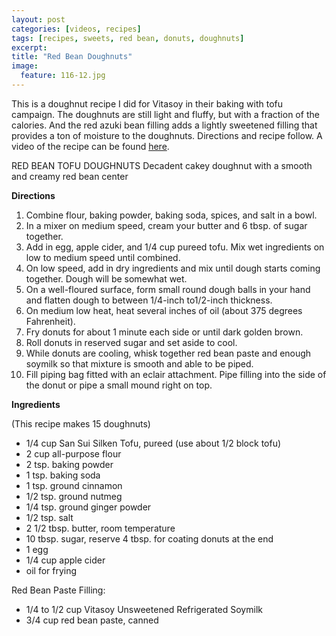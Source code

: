 ```yaml
---
layout: post
categories: [videos, recipes]
tags: [recipes, sweets, red bean, donuts, doughnuts]
excerpt: 
title: "Red Bean Doughnuts"
image:
  feature: 116-12.jpg
---
```


This is a doughnut recipe I did for Vitasoy in their baking with tofu campaign.  The doughnuts are still light and fluffy, but with a fraction of the calories.  And the red azuki bean filling adds a lightly sweetened filling that provides a ton of moisture to the doughnuts.  Directions and recipe follow.  A video of the recipe can be found [here](https://www.youtube.com/watch?v=8Ly3Xaw1kFw).

RED BEAN TOFU DOUGHNUTS
Decadent cakey doughnut with a smooth and creamy red bean center 


__Directions__

1. Combine flour, baking powder, baking soda, spices, and salt in a bowl. 
2. In a mixer on medium speed, cream your butter and 6 tbsp. of sugar together. 
3. Add in egg, apple cider, and 1/4 cup pureed tofu. Mix wet ingredients on low to medium speed until combined. 
4. On low speed, add in dry ingredients and mix until dough starts coming together. Dough will be somewhat wet. 
5. On a well-floured surface, form small round dough balls in your hand and flatten dough to between 1/4-inch to1/2-inch thickness. 
6. On medium low heat, heat several inches of oil (about 375 degrees Fahrenheit). 
7. Fry donuts for about 1 minute each side or until dark golden brown. 
8. Roll donuts in reserved sugar and set aside to cool. 
9. While donuts are cooling, whisk together red bean paste and enough soymilk so that mixture is smooth and able to be piped. 
10. Fill piping bag fitted with an eclair attachment. Pipe filling into the side of the donut or pipe a small mound right on top.
<section class='recipe'>
<p><strong>Ingredients</strong></p>

<p>(This recipe makes 15 doughnuts)</p>

<ul><li>1/4 cup San Sui Silken Tofu, pureed (use about 1/2 block tofu)</li><li>2 cup all-purpose flour </li><li>2 tsp. baking powder </li><li>1 tsp. baking soda </li><li>1 tsp. ground cinnamon </li><li>1/2 tsp. ground nutmeg </li><li>1/4 tsp. ground ginger powder </li><li>1/2 tsp. salt </li><li>2 1/2 tbsp. butter, room temperature </li><li>10 tbsp. sugar, reserve 4 tbsp. for coating donuts at the end </li><li>1 egg </li><li>1/4 cup apple cider </li><li>oil for frying</li></ul>

<p>Red Bean Paste Filling:</p>

<ul><li>1/4 to 1/2 cup Vitasoy Unsweetened Refrigerated Soymilk</li><li>3/4 cup red bean paste, canned</li></ul></section>
